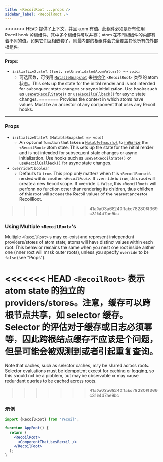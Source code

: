 ```yaml
---
title: <RecoilRoot ...props />
sidebar_label: <RecoilRoot />
---
```


<<<<<<< HEAD
提供了上下文，并且 atom 有值。此组件必须是所有使用 Recoil hook 的根组件。其中多个根组件可以并存；atom 在不同根组件的内部有着不同的值。如果它们互相嵌套了，则最内部的根组件会完全覆盖其他所有的外部根组件。

---

**Props**:
- `initializeState?`: `({set, setUnvalidatedAtomValues}) => void`。
  - 可选函数，可使用 [`MutableSnapshot`](/docs/api-reference/core/Snapshot#Transforming_Snapshots) 来[初始化](/docs/api-reference/core/Snapshot#state-initialization) `<RecoilRoot>` 类型的 atom 状态。This sets up the state for the initial render and is not intended for subsequent state changes or async initialization.  Use hooks such as [`useSetRecoilState()`](/docs/api-reference/core/useSetRecoilState) or [`useRecoilCallback()`](/docs/api-reference/core/useRecoilCallback) for async state changes.
=======
Provides the context in which atoms have values. Must be an ancestor of any component that uses any Recoil hooks.

---

### Props
- `initializeState?`: `(MutableSnapshot => void)`
  - An optional function that takes a [`MutableSnapshot`](/docs/api-reference/core/Snapshot#transforming-snapshots) to [initialize](/docs/api-reference/core/Snapshot#state-initialization) the `<RecoilRoot>` atom state.  This sets up the state for the initial render and is not intended for subsequent state changes or async initialization.  Use hooks such as [`useSetRecoilState()`](/docs/api-reference/core/useSetRecoilState) or [`useRecoilCallback()`](/docs/api-reference/core/useRecoilCallback) for async state changes.
- `override?`: `boolean`
  - Defaults to `true`. This prop only matters when this `<RecoilRoot>` is nested within another `<RecoilRoot>`. If `override` is `true`, this root will create a new Recoil scope. If override is `false`, this `<RecoilRoot>` will perform no function other than rendering its children, thus children of this root will access the Recoil values of the nearest ancestor RecoilRoot.
>>>>>>> 41a0a03a68240ffabc782806f369c3164d7ae9bc

### Using Multiple `<RecoilRoot>`'s

Multiple `<RecoilRoot>`'s  may co-exist and represent independent providers/stores of atom state; atoms will have distinct values within each root. This behavior remains the same when you nest one root inside anther one (inner root will mask outer roots), unless you specify `override` to be `false` (see "Props").

<<<<<<< HEAD
`<RecoilRoot>` 表示 atom state 的独立的 providers/stores。注意，缓存可以跨根节点共享，如 selector 缓存。 Selector 的评估对于缓存或日志必须幂等，因此跨根结点缓存不应该是个问题，但是可能会被观测到或者引起重复查询。
=======
Note that caches, such as selector caches, may be shared across roots.  Selector evaluations must be idempotent except for caching or logging, so this should not be a problem, but may be observable or may cause redundant queries to be cached across roots.
>>>>>>> 41a0a03a68240ffabc782806f369c3164d7ae9bc

### 示例

```jsx
import {RecoilRoot} from 'recoil';

function AppRoot() {
  return (
    <RecoilRoot>
      <ComponentThatUsesRecoil />
    </RecoilRoot>
  );
}
```
